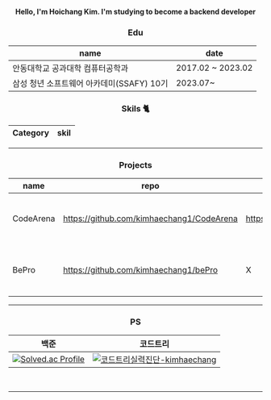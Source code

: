 <div align="center">
 
 
 
**Hello, I'm Hoichang Kim.
I'm studying to become a backend developer**

### Edu

|name|date|
|----|----|
|안동대학교 공과대학 컴퓨터공학과|2017.02 ~ 2023.02|
|삼성 청년 소프트웨어 아카데미(SSAFY) 10기|2023.07~ |
 
### Skils 🐈

|Category|skil|
|------|---|
 
***
### Projects

|name|repo|url|summary|
|------|---|---|---|
|CodeArena|<a href="https://github.com/kimhaechang1/CodeArena">https://github.com/kimhaechang1/CodeArena</a>|<a href="https://codearena.shop">https://codearena.shop</a>|온라인 져지 및 코드배틀 커뮤니티| 
|BePro|<a href="https://github.com/kimhaechang1/bePro">https://github.com/kimhaechang1/bePro</a>|X|비전공자와 전공자 사이 QnA 커뮤니티| 

***
### PS
|백준|코드트리|
|----|------|
|[![Solved.ac Profile](http://mazassumnida.wtf/api/v2/generate_badge?boj=khc9812121)](https://solved.ac/khc9812121/)|[![코드트리실력진단-kimhaechang](https://banner.codetree.ai/v1/banner/kimhaechang)](https://www.codetree.ai/profiles/kimhaechang)|


<br/>




***

</div>
